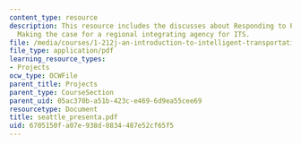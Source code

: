 ```yaml
---
content_type: resource
description: This resource includes the discusses about Responding to PSRC RFP, and
  Making the case for a regional integrating agency for ITS.
file: /media/courses/1-212j-an-introduction-to-intelligent-transportation-systems-spring-2005/6705150fa07e938d0834487e52cf65f5_seattle_presenta.pdf
file_type: application/pdf
learning_resource_types:
- Projects
ocw_type: OCWFile
parent_title: Projects
parent_type: CourseSection
parent_uid: 05ac370b-a51b-423c-e469-6d9ea55cee69
resourcetype: Document
title: seattle_presenta.pdf
uid: 6705150f-a07e-938d-0834-487e52cf65f5
---
```

